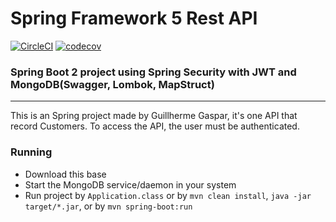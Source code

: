 # Spring Framework 5 Rest API 

[![CircleCI](https://circleci.com/gh/guigaspar/spring5-rest-api.svg?style=svg)](https://circleci.com/gh/guigaspar/spring5-rest-api) [![codecov](https://codecov.io/gh/guigaspar/spring5-rest-api/branch/master/graph/badge.svg)](https://codecov.io/gh/guigaspar/spring5-rest-api)

### Spring Boot 2 project using Spring Security with JWT and MongoDB(Swagger, Lombok, MapStruct)

---

This is an Spring project made by Guillherme Gaspar, it's one API that record Customers. To access the API, the user must be authenticated.

### Running
* Download this base
* Start the MongoDB service/daemon in your system 
* Run project by `Application.class` or by `mvn clean install`, `java -jar target/*.jar`, or by `mvn spring-boot:run`

